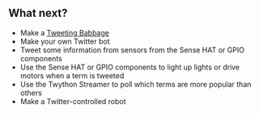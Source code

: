 ## What next?

- Make a [Tweeting Babbage](https://projects.raspberrypi.org/en/projects/rpi-python-tweeting-babbage/)
- Make your own Twitter bot
- Tweet some information from sensors from the Sense HAT or GPIO components
- Use the Sense HAT or GPIO components to light up lights or drive motors when a term is tweeted
- Use the Twython Streamer to poll which terms are more popular than others
- Make a Twitter-controlled robot

